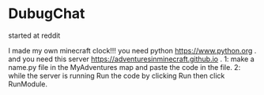 # DubugChat
started at reddit

I made my own minecraft clock!!!
you need python https://www.python.org .
and you need this server https://adventuresinminecraft.github.io .
1: make a name.py file in the MyAdventures map and paste the code in the file.
2: while the server is running Run the code by clicking Run then click RunModule.
